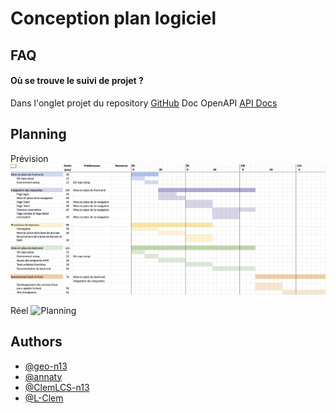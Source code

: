 
# Conception plan logiciel


## FAQ

#### Où se trouve le suivi de projet ?

Dans l'onglet projet du repository [GitHub](https://github.com/users/geo-n13/projects/1)
Doc OpenAPI [API Docs](https://documenter.getpostman.com/view/27422617/2s93eeR9Ze#3f96865f-8c02-4ef5-8a5f-38f80e31192d)

## Planning
Prévision
![Planning](./planning.png)

Réel
![Planning](https://docs.google.com/spreadsheets/d/1w2uh38pHhKH0bxmQ-4_gT2tCsd3Suil0KLrj68kWDRk/edit#gid=1198218249)

## Authors

- [@geo-n13](https://www.github.com/geo-n13)
- [@annaty](https://www.github.com/annaty)
- [@ClemLCS-n13](https://www.github.com/ClemLcs)
- [@L-Clem](https://www.github.com/L-Clem)

